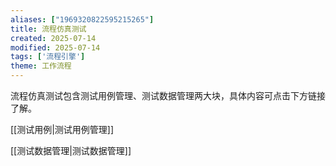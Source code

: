 ```yaml
---
aliases: ["1969320822595215265"]
title: 流程仿真测试
created: 2025-07-14
modified: 2025-07-14
tags: ['流程引擎']
theme: 工作流程
---
```


流程仿真测试包含测试用例管理、测试数据管理两大块，具体内容可点击下方链接了解。

[[测试用例|测试用例管理]]

[[测试数据管理|测试数据管理]]